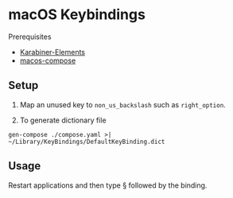 # macOS Keybindings

Prerequisites
- [Karabiner-Elements](https://karabiner-elements.pqrs.org/)
- [macos-compose](https://github.com/Granitosaurus/macos-compose)

## Setup

1. Map an unused key to `non_us_backslash` such as `right_option`.

2. To generate dictionary file
```
gen-compose ./compose.yaml >| ~/Library/KeyBindings/DefaultKeyBinding.dict
```

## Usage

Restart applications and then type § followed by the binding.

